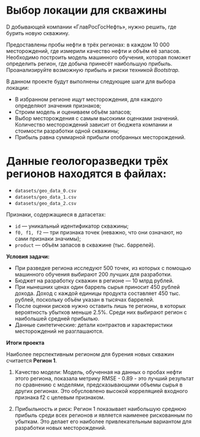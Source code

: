 # Выбор локации для скважины
D добывающей компании «ГлавРосГосНефть», нужно решить, где бурить новую скважину.

Предоставлены пробы нефти в трёх регионах: в каждом 10 000 месторождений, где измерили качество нефти и объём её запасов. Необходимо построить модель машинного обучения, которая поможет определить регион, где добыча принесёт наибольшую прибыль. Проанализируйте возможную прибыль и риски техникой *Bootstrap.*

В данном проекте будут выполнены следующие шаги для выбора локации:

- В избранном регионе ищут месторождения, для каждого определяют значения признаков;
- Строим модель и оцениваем объём запасов;
- Выбор месторождения с самым высокими оценками значений. Количество месторождений зависит от бюджета компании и стоимости разработки одной скважины;
- Прибыль равна суммарной прибыли отобранных месторождений.

# Данные геологоразведки трёх регионов находятся в файлах: 
- `datasets/geo_data_0.csv`
- `datasets/geo_data_1.csv`
- `datasets/geo_data_2.csv`

Признаки, содержащиеся в датасетах:
- `id` — уникальный идентификатор скважины;
- `f0, f1, f2` — три признака точек (неважно, что они означают, но сами признаки значимы);
- `product` — объём запасов в скважине (тыс. баррелей).

**Условия задачи:**
- При разведке региона исследуют 500 точек, из которых с помощью машинного обучения выбирают 200 лучших для разработки.
- Бюджет на разработку скважин в регионе — 10 млрд рублей.
- При нынешних ценах один баррель сырья приносит 450 рублей дохода. Доход с каждой единицы продукта составляет 450 тыс. рублей, поскольку объём указан в тысячах баррелей.
- После оценки рисков нужно оставить лишь те регионы, в которых вероятность убытков меньше 2.5%. Среди них выбирают регион с наибольшей средней прибылью.
- Данные синтетические: детали контрактов и характеристики месторождений не разглашаются.

**Итоги проекта**

Наиболее перспективным регионом для бурения новых скважин считается **Регион 1**.

1. Качество модели: Модель, обученная на данных о пробах нефти этого региона, показала метрику RMSE - 0.89 - это лучший результат по сравнению с моделями, предсказывающими объемы сырья в других регионах. Это обусловлено высокой корреляцией входного признака f2 с целевым признаком.

2. Прибыльность и риск: Регион 1 показывает наибольшую среднюю прибыль среди всех регионов и является наименее рискованным по убыткам. Это делает его наиболее привлекательным вариантом для разработки новых месторождений. 

